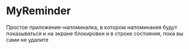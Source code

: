 # MyReminder
Простое приложение-напоминалка, в котором напоминания будут показываться и на экране блокировки и в строке состояния, пока вы сами не удалите 
